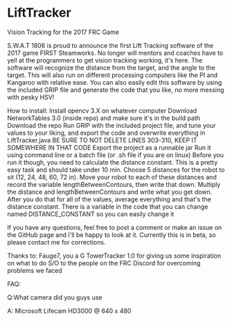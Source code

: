 # LiftTracker
Vision Tracking for the 2017 FRC Game


S.W.A.T 1806 is proud to announce the first Lift Tracking software of the 2017 game FIRST Steamworks. No longer will mentors and coaches have to yell at the programmers to get vision tracking working, it's here. The software will recognize the distance from the target, and the angle to the target. This will also run on different processing computers like the PI and Kangaroo with relative ease. You can also easily edit this software by using the included GRIP file and generate the code that you like, no more messing with pesky HSV!

How to install:
Install opencv 3.X on whatever computer
Download NetworkTables 3.0 (inside repo) and make sure it's in the build path
Download the repo
Run GRIP with the included project file, and tune your values to your liking, and export the code and overwrite everything in LiftTracker.java BE SURE TO NOT DELETE LINES 303-310, KEEP IT SOMEWHERE IN THAT CODE
Export the project as a runnable jar
Run it using command line or a batch file (or .sh file if you are on linux)
Before you run it though, you need to calculate the distance constant. This is a pretty easy task and should take under 10 min. Choose 5 distances for the robot to sit (12, 24, 48, 60, 72 in). Move your robot to each of these distances and record the variable lengthBetweenContours, then write that down. Multiply the distance and lengthBetweenContours and write what you get down. After you do that for all of the values, average everything and that's the distance constant. There is a variable in the code that you can change named DISTANCE_CONSTANT so you can easily change it


If you have any questions, feel free to post a comment or make an issue on the GitHub page and I'll be happy to look at it. Currently this is in beta, so please contact me for corrections.

Thanks to:
Fauge7, you a G
TowerTracker 1.0 for giving us some inspiration on what to do
S/O to the people on the FRC Discord for overcoming problems we faced

FAQ:


Q:What camera did you guys use

A: Microsoft Lifecam HD3000 @ 640 x 480
